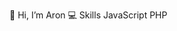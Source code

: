 👋 Hi, I’m Aron
💻 Skills 
JavaScript PHP 
<!---
cd-aron/cd-aron is a ✨ special ✨ repository because its `README.md` (this file) appears on your GitHub profile.
You can click the Preview link to take a look at your changes.
--->
